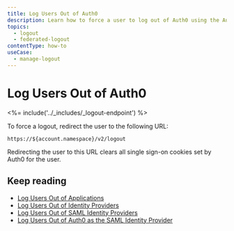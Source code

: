 ```yaml
---
title: Log Users Out of Auth0
description: Learn how to force a user to log out of Auth0 using the Auth0 logout endpoint. 
topics:
  - logout
  - federated-logout
contentType: how-to
useCase:
  - manage-logout
---
```


# Log Users Out of Auth0

<%= include('../_includes/_logout-endpoint') %>

To force a logout, redirect the user to the following URL:

```text
https://${account.namespace}/v2/logout
```

Redirecting the user to this URL clears all single sign-on cookies set by Auth0 for the user.

## Keep reading

* [Log Users Out of Applications](logout/guides/logout-applications)
* [Log Users Out of Identity Providers](/logout/guides/logout-idps)
* [Log Users Out of SAML Identity Providers](/logout/guides/logout-saml-idps)
* [Log Users Out of Auth0 as the SAML Identity Provider](/protocols/saml/saml-configuration/logout)
